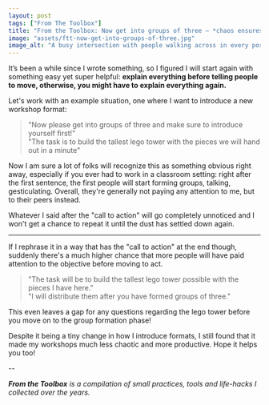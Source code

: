 ```yaml
---
layout: post
tags: ["From The Toolbox"]
title: "From the Toolbox: Now get into groups of three – *chaos ensures*"
image: "assets/ftt-now-get-into-groups-of-three.jpg"
image_alt: "A busy intersection with people walking across in every possible direction"
---
```

It’s been a while since I wrote something, so I figured I will start again with something easy yet super helpful: **explain everything before telling people to move, otherwise, you might have to explain everything again.**

Let's work with an example situation, one where I want to introduce a new workshop format:

> "Now please get into groups of three and make sure to introduce yourself first!"  
> "The task is to build the tallest lego tower with the pieces we will hand out in a minute"

Now I am sure a lot of folks will recognize this as something obvious right away, especially if you ever had to work in a classroom setting: right after the first sentence, the first people will start forming groups, talking, gesticulating. Overall, they're generally not paying any attention to me, but to their peers instead.

Whatever I said after the "call to action" will go completely unnoticed and I won't get a chance to repeat it until the dust has settled down again.

<hr/>

If I rephrase it in a way that has the "call to action" at the end though, suddenly there's a much higher chance that more people will have paid attention to the objective before moving to act.

> "The task will be to build the tallest lego tower possible with the pieces I have here."  
> "I will distribute them after you have formed groups of three."

This even leaves a gap for any questions regarding the lego tower before you move on to the group formation phase! 

Despite it being a tiny change in how I introduce formats, I still found that it made my workshops much less chaotic and more productive. Hope it helps you too!

--

_**From the Toolbox** is a compilation of small practices, tools and life-hacks I collected over the years._

